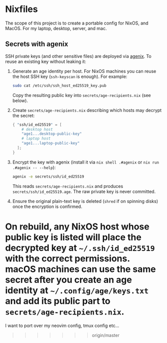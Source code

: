 # Nixfiles

The scope of this project is to create a portable config for NixOS, and MacOS. For my laptop, desktop, server, and mac.

## Secrets with agenix

SSH private keys (and other sensitive files) are deployed via [agenix](https://github.com/ryantm/agenix). To reuse an existing key without leaking it:

1. Generate an age identity per host. For NixOS machines you can reuse the host SSH key (`ssh-keyscan` is enough). For example:
   ```bash
   sudo cat /etc/ssh/ssh_host_ed25519_key.pub
   ```
   Copy the resulting public key into `secrets/age-recipients.nix` (see below).

2. Create `secrets/age-recipients.nix` describing which hosts may decrypt the secret:
   ```nix
   { "ssh/id_ed25519" = [
       # desktop host
       "age1...desktop-public-key"
       # laptop host
       "age1...laptop-public-key"
     ];
   }
   ```

3. Encrypt the key with agenix (install it via `nix shell .#agenix` or `nix run .#agenix -- --help`):
   ```bash
   agenix -e secrets/ssh/id_ed25519
   ```
   This reads `secrets/age-recipients.nix` and produces `secrets/ssh/id_ed25519.age`. The raw private key is never committed.

4. Ensure the original plain-text key is deleted (`shred` if on spinning disks) once the encryption is confirmed.

On rebuild, any NixOS host whose public key is listed will place the decrypted key at `~/.ssh/id_ed25519` with the correct permissions. macOS machines can use the same secret after you create an age identity at `~/.config/age/keys.txt` and add its public part to `secrets/age-recipients.nix`.
=======
I want to port over my neovim config, tmux config etc...
>>>>>>> origin/master

